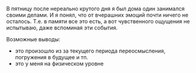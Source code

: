 В пятницу после нереально крутого дня я был дома один занимался своими делами. И я понял, что от вчерашних эмоций почти ничего не осталось. Т.е. в памяти все это есть, а вот чувственного ощущения не испытываю, даже вспоминая эти события.

Возможные выводы:
- это произошло из за текущего периода переосмысления, погружения в будущее и тп.
- это у меня на физическом уровне